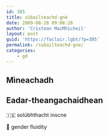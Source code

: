 ```yaml
---
id: 385
title: sùbailteachd-gnè
date: 2009-08-28 09:08:28
author: 'Crìstean MacMhìcheil'
layout: post
guid: 'https://faclair.lgbt/?p=385'
permalink: /subailteachd-gne/
categories:
    - gd
---
```


## Mìneachadh

## Eadar-theangachaidhean

&#x1f1ee;&#x1f1ea; solúbhthacht inscne

&#x1f3f4;&#xe0067;&#xe0062;&#xe0065;&#xe006e;&#xe0067;&#xe007f; gender fluidity